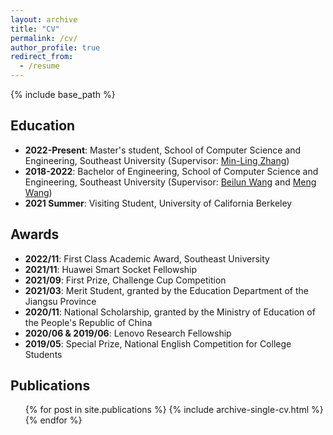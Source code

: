 ```yaml
---
layout: archive
title: "CV"
permalink: /cv/
author_profile: true
redirect_from:
  - /resume
---
```


{% include base_path %}

Education
---
- **2022-Present**: Master's student, School of Computer Science and Engineering, Southeast University (Supervisor: [Min-Ling Zhang](http://palm.seu.edu.cn/zhangml/))
- **2018-2022**: Bachelor of Engineering, School of Computer Science and Engineering, Southeast University (Supervisor: [Beilun Wang](https://xgbxscwx.seu.edu.cn/wang-labsite/) and [Meng Wang](http://seu.wangmengsd.com/))
- **2021 Summer**: Visiting Student, University of California Berkeley

<!-- Work experience
======
* Since 2020: Research Assistant
  * Southeast University
  * Working on Information Retrieval, Deep learning for graphs
  * Supervisor: Dr. Beilun Wang -->

Awards
---
- **2022/11**: First Class Academic Award, Southeast University
- **2021/11**: Huawei Smart Socket Fellowship
- **2021/09**: First Prize, Challenge Cup Competition
- **2021/03**: Merit Student, granted by the Education Department of the Jiangsu Province
- **2020/11**: National Scholarship, granted by the Ministry of Education of the People's Republic of China
- **2020/06 & 2019/06**: Lenovo Research Fellowship
- **2019/05**: Special Prize, National English Competition for College Students

Publications
---
  <ul>{% for post in site.publications %}
    {% include archive-single-cv.html %}
  {% endfor %}</ul>
  
